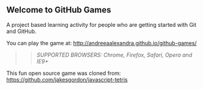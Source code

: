 ## Welcome to GitHub Games

A project based learning activity for people who are getting started with Git and GitHub.

You can play the game at: http://andreeaalexandra.github.io/github-games/

>> _*SUPPORTED BROWSERS*: Chrome, Firefox, Safari, Opera and IE9+_

This fun open source game was cloned from: https://github.com/jakesgordon/javascript-tetris
